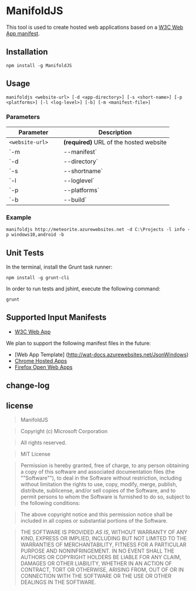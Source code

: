 
# ManifoldJS

This tool is used to create hosted web applications based on a [W3C Web App manifest](http://www.w3.org/TR/appmanifest/).

## Installation

````
npm install -g ManifoldJS
````

## Usage

````
manifoldjs <website-url> [-d <app-directory>] [-s <short-name>] [-p <platforms>] [-l <log-level>] [-b] [-m <manifest-file>]
````

### Parameters

|  **&nbsp;&nbsp;&nbsp;&nbsp;&nbsp;&nbsp;Parameter&nbsp;&nbsp;&nbsp;&nbsp;&nbsp;&nbsp;** | **Description** |
| ---------------- | --------------- |
| `<website-url>`  | **(required)** URL of the hosted website |
| `-m|--manifest`  | **(optional)** Location of the W3C Web App manifest file (URL or local path). If not specified, the tool looks for a manifest in the site URL. Otherwise, a new manifest will be created pointing to the site URL. |
| `-d|--directory` | **(optional)** Path to the generated project files (default value: current directory) |
| `-s|--shortname` | **(optional)** Application short name. When specified, it overrides the short_name value of the manifest |
| `-l|--loglevel`  | **(optional)** Tracing log level options Available log levels: _debug,trace,info,warn,error_ (default value: _warn_) |
| `-p|--platforms` | **(optional)** Platforms to generate. Supported platforms: _windows,android,ios,chrome_ (default value: all platforms) |
| `-b|--build`     | **(optional)** Forces the building process |

### Example

````
manifoldjs http://meteorite.azurewebsites.net -d C:\Projects -l info -p windows10,android -b
````

## Unit Tests

In the terminal, install the Grunt task runner:

````
npm install -g grunt-cli
````

In order to run tests and jshint, execute the following command:

````
grunt
````

## Supported Input Manifests

- [W3C Web App](http://www.w3.org/TR/appmanifest/)

We plan to support the following manifest files in the future:
- [Web App Template] (http://wat-docs.azurewebsites.net/JsonWindows)
- [Chrome Hosted Apps](https://developers.google.com/chrome/apps/docs/developers_guide)
- [Firefox Open Web Apps](https://developer.mozilla.org/Apps/Build/Manifest)


## change-log


## license

> ManifoldJS

> Copyright (c) Microsoft Corporation

> All rights reserved.

> MIT License

> Permission is hereby granted, free of charge, to any person obtaining a copy of this software and associated documentation files (the ""Software""), to deal in the Software without restriction, including without limitation the rights to use, copy, modify, merge, publish, distribute, sublicense, and/or sell copies of the Software, and to permit persons to whom the Software is furnished to do so, subject to the following conditions:

> The above copyright notice and this permission notice shall be included in all copies or substantial portions of the Software.

> THE SOFTWARE IS PROVIDED *AS IS*, WITHOUT WARRANTY OF ANY KIND, EXPRESS OR IMPLIED, INCLUDING BUT NOT LIMITED TO THE WARRANTIES OF MERCHANTABILITY, FITNESS FOR A PARTICULAR PURPOSE AND NONINFRINGEMENT. IN NO EVENT SHALL THE AUTHORS OR COPYRIGHT HOLDERS BE LIABLE FOR ANY CLAIM, DAMAGES OR OTHER LIABILITY, WHETHER IN AN ACTION OF CONTRACT, TORT OR OTHERWISE, ARISING FROM, OUT OF OR IN CONNECTION WITH THE SOFTWARE OR THE USE OR OTHER DEALINGS IN THE SOFTWARE.

